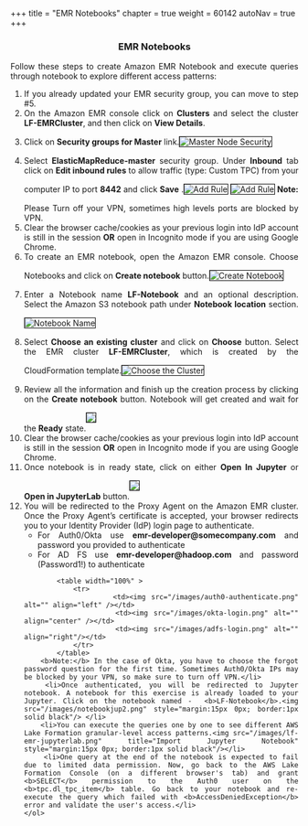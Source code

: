 +++
title = "EMR Notebooks"
chapter = true
weight = 60142
autoNav = true
+++

<center><h3>EMR Notebooks</h3></center>

<div style="text-align: justify">
    Follow these steps to create Amazon EMR Notebook and execute queries through notebook to explore different access patterns:
    <ol>
      <li>If you already updated your EMR security group, you can move to step #5.</li>
        <li>On the Amazon EMR console click on <b>Clusters</b> and select the cluster <b>LF-EMRCluster</b>, and then click on <b>View Details</b>.</li>
        <li>Click on <b>Security groups for Master</b> link.<img src="/images/masternode-securith-group.png" title="Master Node Security" style="margin:15px 0px; border:1px solid black"/></li>
        <li>Select <b>ElasticMapReduce-master</b> security group. Under <b>Inbound</b> tab click on <b>Edit inbound rules</b> to allow traffic (type: Custom TPC) from your computer IP to port <b>8442</b> and click <b>Save</b> .<img src="/images/1mastersecuritygroup8442.png" title="Add Rule" style="margin:15px 0px; border:1px solid black"/>
            <img src="/images/2mastersecuritygroup8442.png" title="Add Rule" style="margin:15px 0px; border:1px solid black"/>
            <b>Note:</b> Please Turn off your VPN, sometimes high levels ports are blocked by VPN.</li>
        <li>Clear the browser cache/cookies as your previous login into IdP account is still in the session <b>OR</b> open in Incognito mode if you are using Google Chrome.</li>
      <li>To create an EMR notebook, open the Amazon EMR console. Choose Notebooks and click on <b>Create notebook</b> button.<img src="/images/1create-emr-notebook.png" title="Create Notebook" style="margin:15px 0px; border:1px solid black"/></li>
      <li>Enter a Notebook name <b>LF-Notebook</b> and an optional description. Select the Amazon S3 notebook path under <b>Notebook location</b> section.<img src="/images/3create-notebook.png" title="Notebook Name" style="margin:15px 0px; border:1px solid black"/></li>
        <li>Select <b>Choose an existing cluster</b> and click on <b>Choose</b> button. Select the EMR cluster <b>LF-EMRCluster</b>, which is created by the CloudFormation template.<img src="/images/2choose-emr-cluster.png" title="Choose the Cluster" style="margin:15px 0px; border:1px solid black"/></li>
        <li>Review all the information and finish up the creation process by clicking on the <b>Create notebook</b> button. Notebook will get created and wait for the <b>Ready</b> state.<img src="/images/4notebook-in-readystatus.png" style="margin:15px 0px; border:1px solid black"/></li>
        <li>Clear the browser cache/cookies as your previous login into IdP account is still in the session <b>OR</b> open in Incognito mode if you are using Google Chrome.</li>
        <li>Once notebook is in ready state, click on either <b>Open In Jupyter</b> or <b>Open in JupyterLab</b> button.<img src="/images/notebookjup1.png" style="margin:15px 0px; border:1px solid black"/></li>
        <li>You will be redirected to the Proxy Agent on the Amazon EMR cluster. Once the Proxy Agent’s certificate is accepted, your browser redirects you to your Identity Provider (IdP) login page to authenticate.
            <ul>
                <li>For Auth0/Okta use <b>emr-developer@somecompany.com</b> and password you provided to authenticate</li>
                <li>For AD FS use <b>emr-developer@hadoop.com</b> and password (Password1!) to authenticate</li>
            </ul>

            <table width="100%" >
                <tr>
                    <td><img src="/images/auth0-authenticate.png" alt="" align="left" /></td>
                    <td><img src="/images/okta-login.png" alt="" align="center" /></td>
                    <td><img src="/images/adfs-login.png" alt="" align="right"/></td>
                </tr>
            </table>
        <b>Note:</b> In the case of Okta, you have to choose the forgot password question for the first time. Sometimes Auth0/Okta IPs may be blocked by your VPN, so make sure to turn off VPN.</li>
       <li>Once authenticated, you will be redirected to Jupyter notebook. A notebook for this exercise is already loaded to your Jupyter. Click on the notebook named -  <b>LF-Notebook</b>.<img src="/images/notebookjup2.png" style="margin:15px 0px; border:1px solid black"/> </li>
        <li>You can execute the queries one by one to see different AWS Lake Formation granular-level access patterns.<img src="/images/lf-emr-jupyterlab.png" title="Import Jupyter Notebook" style="margin:15px 0px; border:1px solid black"/></li>
        <li>One query at the end of the notebook is expected to fail due to limited data permission. Now, go back to the AWS Lake Formation Console (on a different browser's tab) and grant <b>SELECT</b> permission to the Auth0 user on the <b>tpc.dl_tpc_item</b> table. Go back to your notebook and re-execute the query which failed with <b>AccessDeniedException</b> error and validate the user's access.</li>
    </ol>
</div>


